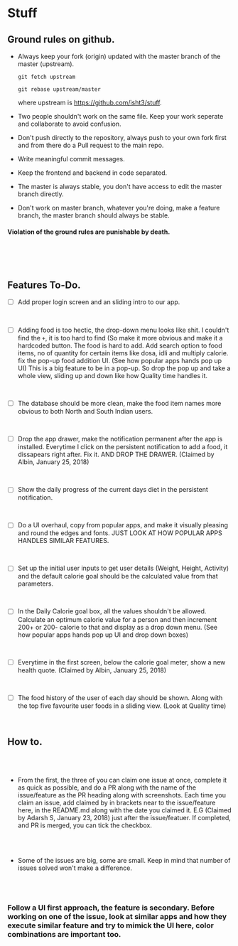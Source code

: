 # Stuff


## Ground rules on github.

* Always keep your fork (origin) updated with the master branch of the master (upstream).

    `git fetch upstream`

    `git rebase upstream/master`

    where upstream is https://github.com/isht3/stuff.

* Two people shouldn't work on the same file. Keep your work seperate and collaborate to avoid confusion.

* Don't push directly to the repository, always push to your own fork first and from there do a Pull request to the main repo.

* Write meaningful commit messages.

* Keep the frontend and backend in code separated.

* The master is always stable, you don't have access to edit the master branch directly.

* Don't work on master branch, whatever you're doing, make a feature branch, the master branch should always be stable.

#### Violation of the ground rules are punishable by death.
<br>
<br>
<br>

## Features To-Do.


- [ ] Add proper login screen and an sliding intro to our app.

<br>

- [ ] Adding food is too hectic, the drop-down menu looks like shit. I couldn't find the `+`, it is too hard to find (So make it more obvious and make it a hardcoded button. The food is hard to add. Add search option to food items, no of quantity for certain items like dosa, idli and multiply calorie. fix the pop-up food addition UI. (See how popular apps hands pop up UI) This is a big feature to be in a pop-up. So drop the pop up and take a whole view, sliding up and down like how Quality time handles it.
<br>


- [ ] The database should be more clean, make the food item names more obvious to both North and South Indian users.
<br>


-  [ ] Drop the app drawer, make the notification permanent after the app is installed. Everytime I click on the persistent notification to add a food, it dissapears right after. Fix it. AND DROP THE DRAWER. (Claimed by Albin, January 25, 2018)
<br>


-  [ ] Show the daily progress of the current days diet in the persistent notification.
<br>


-  [ ] Do a UI overhaul, copy from popular apps, and make it visually pleasing and round the edges and fonts. JUST LOOK AT HOW POPULAR APPS HANDLES SIMILAR FEATURES.
<br>


-  [ ] Set up the initial user inputs to get user details (Weight, Height, Activity) and the default calorie goal should be the calculated value from that parameters.
<br>


-  [ ] In the Daily Calorie goal box, all the values shouldn't be allowed. Calculate an optimum calorie value for a person and then increment 200+ or 200- calorie to that and display as a drop down menu. (See how popular apps hands pop up UI and drop down boxes)
<br>


-  [ ] Everytime in the first screen, below the calorie goal meter, show a new health quote. (Claimed by Albin, January 25, 2018)
<br>


-  [ ] The food history of the user of each day should be shown. Along with the top five favourite user foods in a sliding view. (Look at Quality time)
<br>

## How to.
<br>
<br>

* From the first, the three of you can claim one issue at once, complete it as quick as possible, and do a PR along with the name of the issue/feature as the PR heading along with screenshots. Each time you claim an issue, add claimed by in brackets near to the issue/feature here, in the README.md along with the date you claimed it. E.G (Claimed by Adarsh S, January 23, 2018) just after the issue/featuer. If completed, and PR is merged, you can tick the checkbox.
<br>
<br>

* Some of the issues are big, some are small. Keep in mind that number of issues solved won't make a difference.
<br>
<br>

### Follow a UI first approach, the feature is secondary. Before working on one of the issue, look at similar apps and how they execute similar feature and try to mimick the UI here, color combinations are important too.
